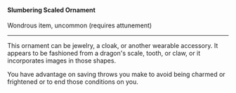 #### Slumbering Scaled Ornament

Wondrous item, uncommon (requires attunement)

---

This ornament can be jewelry, a cloak, or another wearable accessory. It appears to be fashioned from a dragon's scale, tooth, or claw, or it incorporates images in those shapes.

You have advantage on saving throws you make to avoid being charmed or frightened or to end those conditions on you.